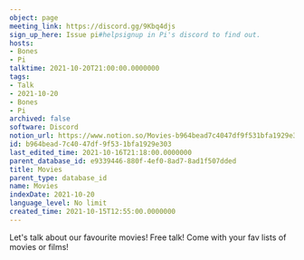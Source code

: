 ```yaml
---
object: page
meeting_link: https://discord.gg/9Kbq4djs
sign_up_here: Issue pi#helpsignup in Pi's discord to find out.
hosts:
- Bones
- Pi
talktime: 2021-10-20T21:00:00.0000000
tags:
- Talk
- 2021-10-20
- Bones
- Pi
archived: false
software: Discord
notion_url: https://www.notion.so/Movies-b964bead7c4047df9f531bfa1929e303
id: b964bead-7c40-47df-9f53-1bfa1929e303
last_edited_time: 2021-10-16T21:18:00.0000000
parent_database_id: e9339446-880f-4ef0-8ad7-8ad1f507dded
title: Movies
parent_type: database_id
name: Movies
indexDate: 2021-10-20
language_level: No limit
created_time: 2021-10-15T12:55:00.0000000
---
```


Let's talk about our favourite movies!
Free talk! Come with your fav lists of movies or films!


